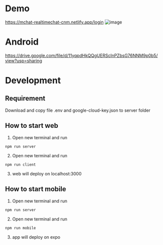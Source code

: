 # Demo
https://mchat-realtimechat-cnm.netlify.app/login
![image](https://user-images.githubusercontent.com/62861666/196596739-81581d9d-229e-469a-b14f-41586ca8948a.png)
# Android
https://drive.google.com/file/d/11yqpdHkQQgUERScInPZbsG76NNM9p0b5/view?usp=sharing
# Development
## Requirement
Download and copy file .env and google-cloud-key.json to server folder

## How to start web
1. Open new terminal and run
```
npm run server
```
2. Open new terminal and run
```
npm run client
```
3. web will deploy on localhost:3000

## How to start mobile
1. Open new terminal and run
```
npm run server
```
2. Open new terminal and run
```
npm run mobile
```
3. app will deploy on expo 

